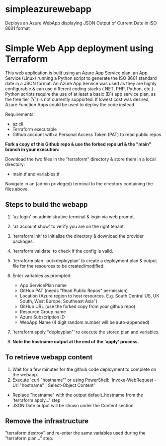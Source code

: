 # simpleazurewebapp
Deploys an Azure WebApp displaying JSON Output of Current Date in ISO 8601 format

Simple Web App deployment using Terraform
=========================================
This web application is built using an Azure App Service plan, an App Service (Linux) running a Python script to generate the ISO 8601 standard date in a JSON format. An Azure App Service was used as they are highly configurable & can use different coding stacks (.NET, PHP, Python, etc.). Python scripts require the use of at least a basic (B1) app service plan, as the free tier (Y1) is not currently supported. If lowest cost was desired, Azure Function Apps could be used to deploy the code instead.


Requirements:
- az cli 
- Terraform executable
- Github account with a Personal Access Token (PAT) to read public repos

**Fork a copy of this Github repo & use the forked repo url & the "main" branch in your execution:**

Download the two files in the "terraform" directory & store them in a local directory:
- main.tf and variables.tf
 
Navigate in an (admin privleged) terminal to the directory containing the files above.

Steps to build the webapp
-------------------------
1. 'az login' on administrative terminal & login via web prompt.
2. 'az account show' to verify you are on the right tenant.
3. 'terraform init' to initialize the directory & download the provider packages.
4. 'terraform validate' to check if the config is valid.

5. 'terraform plan -out=deployplan' to create a deployment plan & output file for the resources to be created/modified. 
6. Enter variables as prompted:
	- App ServicePlan name 
	- GitHub PAT (needs "Read Public Repos" permission)
	- Location (Azure region to host resources. E.g. South Central US, UK South, West Europe, Southeast Asia")
	- GitHub URL (use the forked copy from your github repo)
	- Resource Group name
	- Azure Subscription ID
	- WebApp Name (4 digit random number will be auto-appended)

6. 'terraform apply "deployplan"' to execute the stored plan and variables. 
7. **Note the hostname output at the end of the 'apply' process.**

To retrieve webapp content
--------------------------
1. Wait for a few minutes for the github code deployment to complete on the webapp.
2. Execute 'curl "hostname"' or using PowerShell: 'Invoke-WebRequest -Uri "hostname" | Select-Object Content'
- 	Replace "hostname" with the output default_hostname from the 'terraform apply...' step
-	JSON Date output will be shown under the Content section

Remove the infrastructure
-------------------------
"terraform destroy" and re-enter the same variables used during the "terraform plan..." step.
